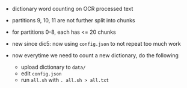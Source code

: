 - dictionary word counting on OCR processed text
- partitions 9, 10, 11 are not further split into chunks
- for partitions 0-8, each has <= 20 chunks

- new since dic5: now using `config.json` to not repeat too much work
- now everytime we need to count a new dictionary, do the following
    - upload dictionary to `data/`
    - edit `config.json`
    - run `all.sh` with `. all.sh > all.txt`
